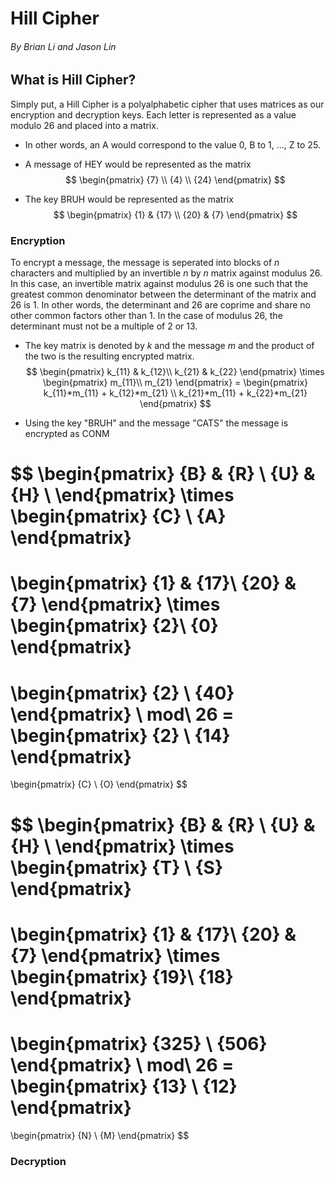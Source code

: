 # Hill Cipher
###### By Brian Li and Jason Lin

## What is Hill Cipher?
Simply put, a Hill Cipher is a polyalphabetic cipher that uses matrices as our encryption and decryption keys. 
Each letter is represented as a value modulo 26 and placed into a matrix.
- In other words, an A would correspond to the value 0, B to 1, ..., Z to 25.
- A message of HEY would be represented as the matrix 
$$
 \begin{pmatrix}
     {7} \\ 
     {4} \\
     {24}
 \end{pmatrix}
$$


 - The key BRUH would be represented as the matrix
 $$
 \begin{pmatrix}
     {1} & {17} \\ 
     {20} & {7}
 \end{pmatrix}
$$


### Encryption
To encrypt a message, the message is seperated into blocks of *n* characters and multiplied by an invertible *n* by *n* matrix against modulus 26. In this case, an invertible matrix against modulus 26 is one such that the greatest common denominator between the determinant of the matrix and 26 is 1. In other words, the determinant and 26 are coprime and share no other common factors other than 1. In the case of modulus 26, the determinant must not be a multiple of 2 or 13.

 - The key matrix is denoted by *k* and the message *m* and the product of the two is the resulting encrypted matrix.
$$
 \begin{pmatrix}
     k_{11} & k_{12}\\ 
     k_{21} & k_{22}
 \end{pmatrix}
 \times
 \begin{pmatrix}
    m_{11}\\
    m_{21}
\end{pmatrix}
=
\begin{pmatrix}
    k_{11}*m_{11} + k_{12}*m_{21} \\
    k_{21}*m_{11} + k_{22}*m_{21}
\end{pmatrix}
 $$

 - Using the key "BRUH" and the message "CATS" the message is encrypted as CONM

 $$
 \begin{pmatrix}
    {B} & {R} \\
    {U} & {H} \\
 \end{pmatrix}
 \times
 \begin{pmatrix}
    {C} \\
    {A}
 \end{pmatrix}
 =
 \begin{pmatrix}
     {1} & {17}\\ 
     {20} & {7}
 \end{pmatrix}
 \times
 \begin{pmatrix}
    {2}\\
    {0}
\end{pmatrix}
= 
\begin{pmatrix}
    {2} \\
    {40}
\end{pmatrix}
\ mod\ 26 =
\begin{pmatrix}
    {2} \\
    {14}
\end{pmatrix}
= 
\begin{pmatrix}
    {C} \\
    {O}
\end{pmatrix}
 $$


 $$
 \begin{pmatrix}
    {B} & {R} \\
    {U} & {H} \\
 \end{pmatrix}
 \times
 \begin{pmatrix}
    {T} \\
    {S}
 \end{pmatrix}
 =
 \begin{pmatrix}
     {1} & {17}\\ 
     {20} & {7}
 \end{pmatrix}
 \times
 \begin{pmatrix}
    {19}\\
    {18}
\end{pmatrix}
= 
\begin{pmatrix}
    {325} \\
    {506}
\end{pmatrix}
\ mod\ 26 =
\begin{pmatrix}
    {13} \\
    {12}
\end{pmatrix}
= 
\begin{pmatrix}
    {N} \\
    {M}
\end{pmatrix}
 $$

 ### Decryption

